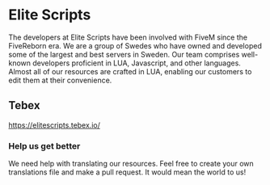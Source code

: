 # Elite Scripts
The developers at Elite Scripts have been involved with FiveM since the FiveReborn era. We are a group of Swedes who have owned and developed some of the largest and best servers in Sweden. Our team comprises well-known developers proficient in LUA, Javascript, and other languages. Almost all of our resources are crafted in LUA, enabling our customers to edit them at their convenience.

## Tebex
https://elitescripts.tebex.io/

### Help us get better
We need help with translating our resources. Feel free to create your own translations file and make a pull request. It would mean the world to us!
